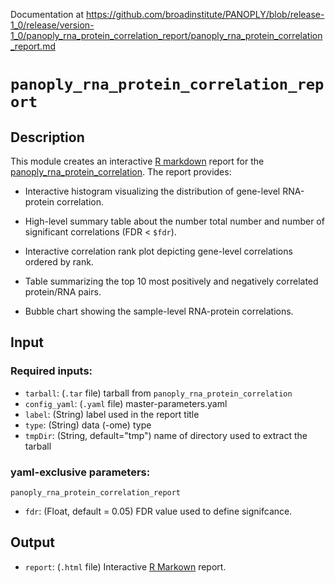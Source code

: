 Documentation at https://github.com/broadinstitute/PANOPLY/blob/release-1_0/release/version-1_0/panoply_rna_protein_correlation_report/panoply_rna_protein_correlation_report.md

# ```panoply_rna_protein_correlation_report```

## Description

This module creates an interactive [R markdown](https://rmarkdown.rstudio.com/) report for the [panoply_rna_protein_correlation](https://github.com/broadinstitute/PANOPLY/wiki/Analysis-Modules%3A-panoply_rna_protein_correlation). The report provides:

* Interactive histogram visualizing the distribution of gene-level RNA-protein correlation.

* High-level summary table about the number total number and number of significant correlations (FDR < `$fdr`). 

* Interactive correlation rank plot depicting gene-level correlations ordered by rank.

* Table summarizing the top 10 most positively and negatively correlated protein/RNA pairs.

* Bubble chart showing the sample-level RNA-protein correlations.


## Input

### Required inputs:

* ```tarball```: (`.tar` file) tarball from ```panoply_rna_protein_correlation```
* ```config_yaml```: (`.yaml` file) master-parameters.yaml
* ```label```: (String) label used in the report title
* ```type```: (String) data (-ome) type
* ```tmpDir```: (String, default="tmp") name of directory used to extract the tarball

### yaml-exclusive parameters:

`panoply_rna_protein_correlation_report`

* ```fdr```: (Float, default = 0.05) FDR value used to define signifcance.

## Output

* ```report```: (`.html` file) Interactive [R Markown](https://rmarkdown.rstudio.com/) report.